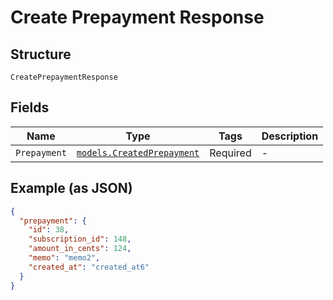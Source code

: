 
# Create Prepayment Response

## Structure

`CreatePrepaymentResponse`

## Fields

| Name | Type | Tags | Description |
|  --- | --- | --- | --- |
| `Prepayment` | [`models.CreatedPrepayment`](../../doc/models/created-prepayment.md) | Required | - |

## Example (as JSON)

```json
{
  "prepayment": {
    "id": 38,
    "subscription_id": 148,
    "amount_in_cents": 124,
    "memo": "memo2",
    "created_at": "created_at6"
  }
}
```

